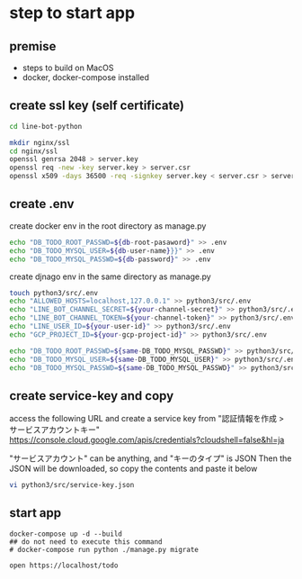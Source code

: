 # step to start app

## premise

- steps to build on MacOS
- docker, docker-compose installed

## create ssl key (self certificate)

```bash
cd line-bot-python

mkdir nginx/ssl
cd nginx/ssl
openssl genrsa 2048 > server.key
openssl req -new -key server.key > server.csr
openssl x509 -days 36500 -req -signkey server.key < server.csr > server.crt
```

## create .env

create docker env in the root directory as manage.py

```bash
echo "DB_TODO_ROOT_PASSWD=${db-root-pasaword}" >> .env
echo "DB_TODO_MYSQL_USER=${db-user-name}}}" >> .env
echo "DB_TODO_MYSQL_PASSWD=${db-password}" >> .env
```

create djnago env in the same directory as manage.py

```bash
touch python3/src/.env
echo "ALLOWED_HOSTS=localhost,127.0.0.1" >> python3/src/.env
echo "LINE_BOT_CHANNEL_SECRET=${your-channel-secret}" >> python3/src/.env
echo "LINE_BOT_CHANNEL_TOKEN=${your-channel-token}" >> python3/src/.env
echo "LINE_USER_ID=${your-user-id}" >> python3/src/.env
echo "GCP_PROJECT_ID=${your-gcp-project-id}" >> python3/src/.env

echo "DB_TODO_ROOT_PASSWD=${same-DB_TODO_MYSQL_PASSWD}" >> python3/src/.env
echo "DB_TODO_MYSQL_USER=${same-DB_TODO_MYSQL_USER}" >> python3/src/.env
echo "DB_TODO_MYSQL_PASSWD=${same-DB_TODO_MYSQL_PASSWD}" >> python3/src/.env
```

## create service-key and copy

access the following URL and create a service key from "認証情報を作成 > サービスアカウントキー"
https://console.cloud.google.com/apis/credentials?cloudshell=false&hl=ja

"サービスアカウント" can be anything, and "キーのタイプ" is JSON
Then the JSON will be downloaded, so copy the contents and paste it below

```bash
vi python3/src/service-key.json
```

## start app

```
docker-compose up -d --build
## do not need to execute this command
# docker-compose run python ./manage.py migrate

open https://localhost/todo
```
